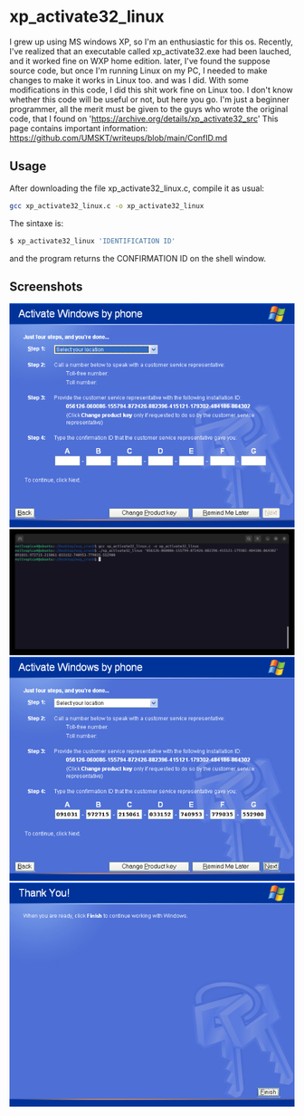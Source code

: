# xp_activate32_linux

I grew up using MS windows XP, so I'm an enthusiastic for this os.
Recently, I've realized that an executable called xp_activate32.exe had been lauched, and it worked fine on WXP home edition.
later, I've found the suppose source code, but once I'm running Linux on my PC, I needed to make changes to make it works in Linux too.
and was I did. With some modifications in this code, I did this shit work fine on Linux too.
I don't know whether this code will be useful or not, but here you go.
I'm just a beginner programmer, all the merit must be given to the guys who wrote the original code, that I found on 'https://archive.org/details/xp_activate32_src'
This page contains important information: https://github.com/UMSKT/writeups/blob/main/ConfID.md

## Usage

After downloading the file xp_activate32_linux.c, compile it as usual:
```bash
gcc xp_activate32_linux.c -o xp_activate32_linux
```
The sintaxe is:
```bash
$ xp_activate32_linux 'IDENTIFICATION ID'
```
and the program returns the CONFIRMATION ID on the shell window.

## Screenshots
![step1](./screenshots/step1.png)
![step2](./screenshots/step2.png)
![step3](./screenshots/step3.png)
![step4](./screenshots/step4.png)
